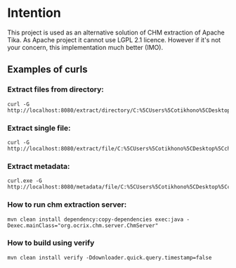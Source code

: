# Intention
This project is used as an alternative solution of CHM extraction of Apache Tika.
As Apache project it cannot use LGPL 2.1 licence. However if it's not your concern, this implementation much better (IMO). 

## Examples of curls

### Extract files from directory:
```
curl -G http://localhost:8080/extract/directory/C:%5CUsers%5Cotikhono%5CDesktop%5Cchm
```

### Extract single file:
```
curl -G http://localhost:8080/extract/file/C:%5CUsers%5Cotikhono%5CDesktop%5Cchm%5Cpython274.chm
```

### Extract metadata:
```
curl.exe -G http://localhost:8080/metadata/file/C:%5CUsers%5Cotikhono%5CDesktop%5Cchm%5Cpython274.chm
```

### How to run chm extraction server:
```
mvn clean install dependency:copy-dependencies exec:java -Dexec.mainClass="org.ocrix.chm.server.ChmServer"
```

### How to build using verify
```
mvn clean install verify -Ddownloader.quick.query.timestamp=false
```